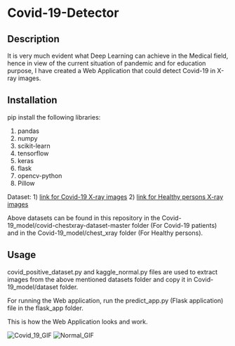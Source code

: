 # Covid-19-Detector

## Description
It is very much evident what Deep Learning can achieve in the Medical field, hence in view of the current situation of pandemic and for education purpose, I have created a Web Application that could detect Covid-19 in X-ray images.

## Installation
pip install the following libraries:
   1) pandas
   2) numpy
   3) scikit-learn
   4) tensorflow
   5) keras
   6) flask
   7) opencv-python
   8) Pillow

Dataset: 1) [link for Covid-19 X-ray images](https://github.com/ieee8023/covid-chestxray-dataset)
         2) [link for Healthy persons X-ray images](https://www.kaggle.com/paultimothymooney/chest-xray-pneumonia)

Above datasets can be found in this repository in the Covid-19_model/covid-chestxray-dataset-master folder (For Covid-19 patients) and in the Covid-19_model/chest_xray folder (For Healthy persons).

## Usage
covid_positive_dataset.py and kaggle_normal.py files are used to extract images from the above mentioned datasets folder and copy it in Covid-19_model/dataset folder. 

For running the Web application, run the predict_app.py (Flask application) file in the flask_app folder.

This is how the Web Application looks and work.

![Covid_19_GIF](https://user-images.githubusercontent.com/60289706/79780034-f04a8e00-8358-11ea-95da-452245803204.gif) ![Normal_GIF](https://user-images.githubusercontent.com/60289706/79780173-238d1d00-8359-11ea-8717-530f54ea608b.gif)


